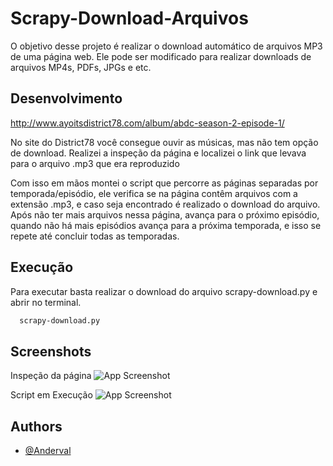 # Scrapy-Download-Arquivos
O objetivo desse projeto é realizar o download automático de arquivos MP3 de uma página web. Ele pode ser modificado para realizar downloads de arquivos MP4s, PDFs, JPGs e etc.


## Desenvolvimento

http://www.ayoitsdistrict78.com/album/abdc-season-2-episode-1/


No site do District78 você consegue ouvir as músicas, mas não tem opção de download. Realizei a inspeção da página e localizei o link que levava para o arquivo .mp3 que era reproduzido

Com isso em mãos montei o script que percorre as páginas separadas por temporada/episódio, ele verifica se na página contêm arquivos com a extensão .mp3, e caso seja encontrado é realizado o download do arquivo. Após não ter mais arquivos nessa página, avança para o próximo episódio, quando não há mais episódios avança para a próxima temporada, e isso se repete até concluir todas as  temporadas.
## Execução

Para executar basta realizar o download do arquivo scrapy-download.py e abrir no terminal.

```bash
  scrapy-download.py

```
    
## Screenshots
Inspeção da página
![App Screenshot](https://user-images.githubusercontent.com/70353336/143153839-1ff19109-c936-4071-b525-5a0be1ea4211.png)

Script em Execução
![App Screenshot](https://user-images.githubusercontent.com/70353336/143153808-fc6c1036-9471-453c-b518-70a5a268ea8b.png)


## Authors

- [@Anderval](https://www.github.com/anderval)

